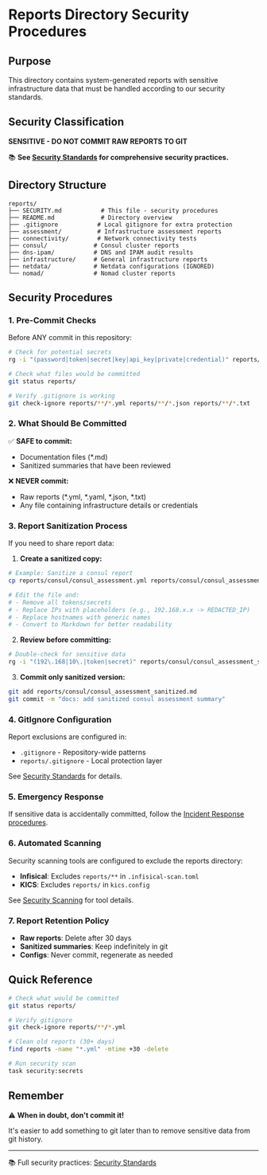 # Reports Directory Security Procedures

## Purpose
This directory contains system-generated reports with sensitive infrastructure data that must be handled according to our security standards.

## Security Classification
**SENSITIVE - DO NOT COMMIT RAW REPORTS TO GIT**

📚 **See [Security Standards](../docs/standards/security-standards.md) for comprehensive security practices.**

## Directory Structure

```
reports/
├── SECURITY.md           # This file - security procedures
├── README.md             # Directory overview
├── .gitignore           # Local gitignore for extra protection
├── assessment/          # Infrastructure assessment reports
├── connectivity/        # Network connectivity tests
├── consul/             # Consul cluster reports
├── dns-ipam/           # DNS and IPAM audit results
├── infrastructure/     # General infrastructure reports
├── netdata/            # Netdata configurations (IGNORED)
└── nomad/              # Nomad cluster reports
```

## Security Procedures

### 1. Pre-Commit Checks
Before ANY commit in this repository:
```bash
# Check for potential secrets
rg -i "(password|token|secret|key|api_key|private|credential)" reports/

# Check what files would be committed
git status reports/

# Verify .gitignore is working
git check-ignore reports/**/*.yml reports/**/*.json reports/**/*.txt
```

### 2. What Should Be Committed

✅ **SAFE to commit:**
- Documentation files (*.md)
- Sanitized summaries that have been reviewed

❌ **NEVER commit:**
- Raw reports (*.yml, *.yaml, *.json, *.txt)
- Any file containing infrastructure details or credentials

### 3. Report Sanitization Process

If you need to share report data:

1. **Create a sanitized copy:**
```bash
# Example: Sanitize a consul report
cp reports/consul/consul_assessment.yml reports/consul/consul_assessment_sanitized.md

# Edit the file and:
# - Remove all tokens/secrets
# - Replace IPs with placeholders (e.g., 192.168.x.x -> REDACTED_IP)
# - Replace hostnames with generic names
# - Convert to Markdown for better readability
```

2. **Review before committing:**
```bash
# Double-check for sensitive data
rg -i "(192\.168|10\.|token|secret)" reports/consul/consul_assessment_sanitized.md
```

3. **Commit only sanitized version:**
```bash
git add reports/consul/consul_assessment_sanitized.md
git commit -m "docs: add sanitized consul assessment summary"
```

### 4. GitIgnore Configuration

Report exclusions are configured in:
- `.gitignore` - Repository-wide patterns
- `reports/.gitignore` - Local protection layer

See [Security Standards](../docs/standards/security-standards.md#gitignore-patterns) for details.

### 5. Emergency Response

If sensitive data is accidentally committed, follow the [Incident Response procedures](../docs/standards/security-standards.md#incident-response).

### 6. Automated Scanning

Security scanning tools are configured to exclude the reports directory:
- **Infisical**: Excludes `reports/**` in `.infisical-scan.toml`
- **KICS**: Excludes `reports/` in `kics.config`

See [Security Scanning](../docs/standards/security-standards.md#security-scanning) for tool details.

### 7. Report Retention Policy

- **Raw reports**: Delete after 30 days
- **Sanitized summaries**: Keep indefinitely in git
- **Configs**: Never commit, regenerate as needed

## Quick Reference

```bash
# Check what would be committed
git status reports/

# Verify gitignore
git check-ignore reports/**/*.yml

# Clean old reports (30+ days)
find reports -name "*.yml" -mtime +30 -delete

# Run security scan
task security:secrets
```

## Remember

⚠️ **When in doubt, don't commit it!**

It's easier to add something to git later than to remove sensitive data from git history.

---

📚 Full security practices: [Security Standards](../docs/standards/security-standards.md)